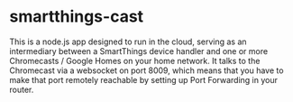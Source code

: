 # smartthings-cast

This is a node.js app designed to run in the cloud, serving as an intermediary between a SmartThings device handler and one or more Chromecasts / Google Homes on your home network. It talks to the Chromecast via a websocket on port 8009, which means that you have to make that port remotely reachable by setting up Port Forwarding in your router.

 